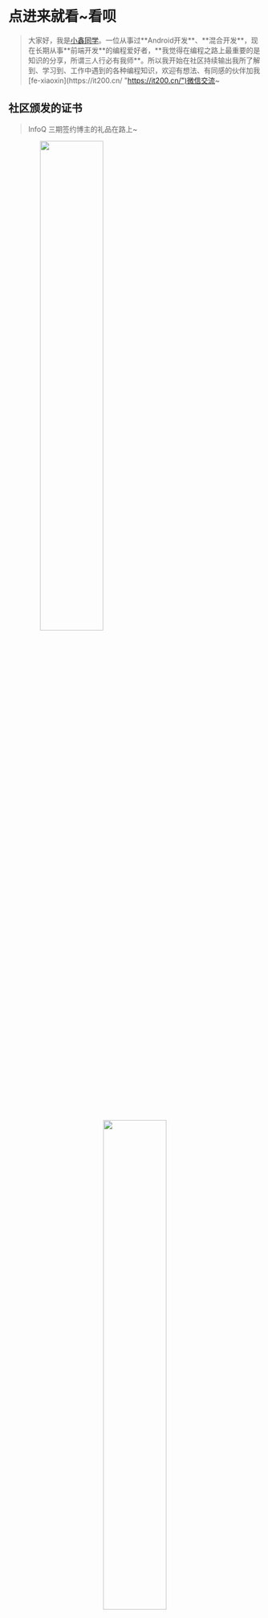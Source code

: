 # 点进来就看~看呗

> 大家好，我是[小鑫同学](https://it200.cn/ "https://it200.cn/")。一位从事过**Android开发**、**混合开发**，现在长期从事**前端开发**的编程爱好者，**我觉得在编程之路上最重要的是知识的分享，所谓三人行必有我师**。所以我开始在社区持续输出我所了解到、学习到、工作中遇到的各种编程知识，欢迎有想法、有同感的伙伴加我[fe-xiaoxin](https://it200.cn/ "https://it200.cn/")微信交流~


## 社区颁发的证书

> InfoQ 三期签约博主的礼品在路上~

<div align=center>
    <img src="/material/681662709907_.pic.jpg" width = "50%" height = "50%" align=left />
    <img src="/material/691662709907_.pic.jpg" width = "50%" height = "50%" 
    align=right/>
</div>

***

## 公司中秋手办

<div align=center>
    <img src="/material/701662709907_.pic.jpg" width = "50%" height = "50%" align=left />
    <img src="/material/931662711062_.pic.jpg" width = "50%" height = "50%" 
    align=right/>
</div>

***

## 阿里云小宝手办

<div align=center>
    <img src="/material/721662709908_.pic.jpg" width = "50%" height = "50%" />
</div>

***

## 收集的部分礼品
> 还有很多未拆分或仅拆分的礼品,有合适的方式会送出~

<div align=center>
    <img src="/material/711662709908_.pic.jpg" width = "30%" height = "30%" align=left />
    <img src="/material/731662709908_.pic.jpg" width = "30%" height = "30%" 
    align=center />
    <img src="/material/741662709909_.pic.jpg" width = "30%" height = "30%" align=right />
</div>

***

<div align=center>
    <img src="/material/751662709909_.pic.jpg" width = "30%" height = "30%" 
    align=left />
    <img src="/material/761662709909_.pic.jpg" width = "30%" height = "30%" align=center />
    <img src="/material/771662709909_.pic.jpg" width = "30%" height = "30%" align=right />
</div>

***

<div align=center>
    <img src="/material/781662709910_.pic.jpg" width = "30%" height = "30%" align=left />
    <img src="/material/791662709910_.pic.jpg" width = "30%" height = "30%" align=center />
    <img src="/material/801662709910_.pic.jpg" width = "30%" height = "30%" align=right />
</div>

***

<div align=center>
    <img src="/material/811662709911_.pic.jpg" width = "30%" height = "30%" align=left />
    <img src="/material/821662709911_.pic.jpg" width = "30%" height = "30%" align=center />
    <img src="/material/831662709911_.pic.jpg" width = "30%" height = "30%" align=right />
</div>

***

<div align=center>
    <img src="/material/861662709912_.pic.jpg" width = "30%" height = "30%" align=left />
    <img src="/material/911662709914_.pic.jpg" width = "30%" height = "30%" align=center />
    <img src="/material/901662709914_.pic.jpg" width = "30%" height = "30%" align=right />
</div>

***

<div align=center>
    <img src="/material/871662709912_.pic.jpg" width = "50%" height = "50%" align=left />
    <img src="/material/881662709913_.pic.jpg" width = "50%" height = "50%" align=right/>
</div>
